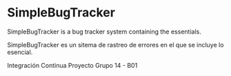 # SimpleBugTracker
SimpleBugTracker is a bug tracker system containing the essentials.

SimpleBugTracker es un sitema de rastreo de errores en el que se incluye lo esencial.

Integración Continua
Proyecto Grupo 14 - B01

